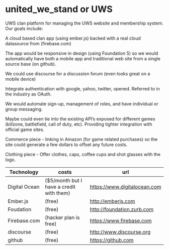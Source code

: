 united_we_stand or UWS
======================

UWS clan platform for managing the UWS website and membership system.  Our goals include:

A cloud based clan app (using ember.js) backed with a real cloud datasource from (firebase.com)

The app would be responsive in design (using Foundation 5) so we would automatically have both a mobile app and traditional web site from a single source base (on github).

We could use discourse for a discussion forum (even looks great on a mobile device) 

Integrate authentication with google, yahoo, twitter, opened.  Referred to in the industry as OAuth.

We would automate sign-up, management of roles, and have individual or group messaging.  

Maybe could even tie into the existing API’s exposed for different games (killzone, battlefield, call of duty, etc).  Providing tighter integration with official game sites.

Commerce piece - linking in Amazon (for game related purchases) so the site could generate a few dollars to offset any future costs.

Clothing piece - Offer clothes, caps, coffee cups and shot glasses with the logo.


Technology | costs | url
-----------|-------|----
Digital Ocean | ($5/month but I have a credit with them) | https://www.digitalocean.com
Ember.js | (free) | http://emberjs.com
Foudation | (free) | http://foundation.zurb.com
Firebase.com | (hacker plan is free) | https://www.firebase.com
discourse | (free) | http://www.discourse.org
github | (free) | https://github.com
